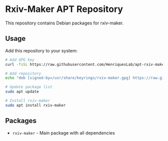 # Rxiv-Maker APT Repository

This repository contains Debian packages for rxiv-maker.

## Usage

Add this repository to your system:

```bash
# Add GPG key
curl -fsSL https://raw.githubusercontent.com/HenriquesLab/apt-rxiv-maker/apt-repo/pubkey.gpg | sudo gpg --dearmor -o /usr/share/keyrings/rxiv-maker.gpg

# Add repository
echo "deb [signed-by=/usr/share/keyrings/rxiv-maker.gpg] https://raw.githubusercontent.com/HenriquesLab/apt-rxiv-maker/apt-repo stable main" | sudo tee /etc/apt/sources.list.d/rxiv-maker.list

# Update package list
sudo apt update

# Install rxiv-maker
sudo apt install rxiv-maker
```

## Packages

- `rxiv-maker` - Main package with all dependencies
